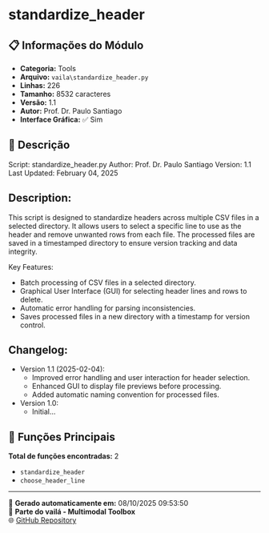 # standardize_header

## 📋 Informações do Módulo

- **Categoria:** Tools
- **Arquivo:** `vaila\standardize_header.py`
- **Linhas:** 226
- **Tamanho:** 8532 caracteres
- **Versão:** 1.1
- **Autor:** Prof. Dr. Paulo Santiago
- **Interface Gráfica:** ✅ Sim

## 📖 Descrição


Script: standardize_header.py
Author: Prof. Dr. Paulo Santiago
Version: 1.1
Last Updated: February 04, 2025

Description:
-------------
This script is designed to standardize headers across multiple CSV files in a selected directory.
It allows users to select a specific line to use as the header and remove unwanted rows from each file.
The processed files are saved in a timestamped directory to ensure version tracking and data integrity.

Key Features:
- Batch processing of CSV files in a selected directory.
- Graphical User Interface (GUI) for selecting header lines and rows to delete.
- Automatic error handling for parsing inconsistencies.
- Saves processed files in a new directory with a timestamp for version control.

Changelog:
----------
- Version 1.1 (2025-02-04):
  - Improved error handling and user interaction for header selection.
  - Enhanced GUI to display file previews before processing.
  - Added automatic naming convention for processed files.
- Version 1.0:
  - Initial...

## 🔧 Funções Principais

**Total de funções encontradas:** 2

- `standardize_header`
- `choose_header_line`




---

📅 **Gerado automaticamente em:** 08/10/2025 09:53:50  
🔗 **Parte do vailá - Multimodal Toolbox**  
🌐 [GitHub Repository](https://github.com/vaila-multimodaltoolbox/vaila)
